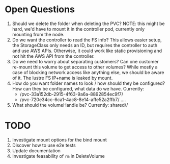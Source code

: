 Open Questions
===

1. Should we delete the folder when deleting the PVC?
   NOTE: this might be hard, we'd have to mount it in the controller pod, currently only mounting from the node.
2. Do we want the controller to read the FS info?
   This allows easier setup, the StorageClass only needs an ID,  but requires the controller to auth and use AWS APIs.
   Otherwise, it could work like static provisioning and not hit the AWS API from the controller.
3. Do we need to worry about separating customers?
   Can one customer re-mount this volume to get access to other volumes?
   While mostly a case of blocking network access like anything else, we should be aware of it. The lustre FS IP+name is leaked by mount.
4. How do you want folder names to look / how should they be configured?
   How can they be configured, what data do we have.
   Currently: 
   - /pvc-33a152db-2915-4f63-9a6a-8892854ec9f7/
   - /pvc-720e34cc-6ca1-4ac8-8e14-affe52a2ffb7/
   ....
5. What should the volumeHandle be?
   Currently: shared/<fileSystemId>/<volumeName>

TODO
===
1. Investigate mount options for the bind mount
2. Discover how to use e2e tests
3. Update documentation
4. Investigate feasability of `rm` in DeleteVolume
